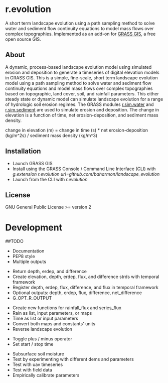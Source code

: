 # r.evolution
A short term landscape evolution using a path sampling method to solve water and sediment flow continuity equations to model mass flows over complex topographies.
Implemented as an add-on for [GRASS GIS](https://grass.osgeo.org/), a free open source GIS.

## About
A dynamic, process-based landscape evolution model using simulated erosion and deposition to generate a timeseries of digital elevation models in GRASS GIS. This is a simple, fine-scale, short term landscape evolution model using a path sampling method to solve water and sediment flow continuity equations and model mass flows over complex topographies based on topographic, land cover, soil, and rainfall parameters. This either steady state or dynamic model can simulate landscape evolution for a range of hydrologic soil erosion regimes. The GRASS modules [r.sim.water](https://grass.osgeo.org/grass73/manuals/r.sim.water.html) and [r.sim.sediment](https://grass.osgeo.org/grass73/manuals/r.sim.sediment.html) are used to simulate erosion and deposition. The change in elevation is a function of time, net erosion-deposition, and sediment mass density.

change in elevation (m) = change in time (s) * net erosion-deposition (kg/m^2s) / sediment mass density (kg/m^3)

## Installation
* Launch GRASS GIS
* Install using the GRASS Console / Command Line Interface (CLI) with *g.extension r.evolution url=github.com/baharmon/landscape_evolution*
* Launch from the CLI with *r.evolution*

## License
GNU General Public License >= version 2

# Development

##TODO
* Documentation
* PEP8 style
* Multiple outputs
- Return depth, erdep, and difference
- Create elevation, depth, erdep, flux, and difference strds with temporal framework
- Register depth, erdep, flux, difference, and flux in temporal framework
- Optional outputs: depth, erdep, flux, difference, net_difference
- G_OPT_R_OUTPUT
* Create new functions for rainfall_flux and series_flux
* Rain as list, input parameters, or maps
* Time as list or input parameters
* Convert both maps and constants' units
* Reverse landscape evolution
- Toggle plus / minus operator
- Set start / stop time
* Subsurface soil moisture
* Test by experimenting with different dems and parameters
* Test with uav timeseries
* Test with field data
* Empirically calibrate parameters
